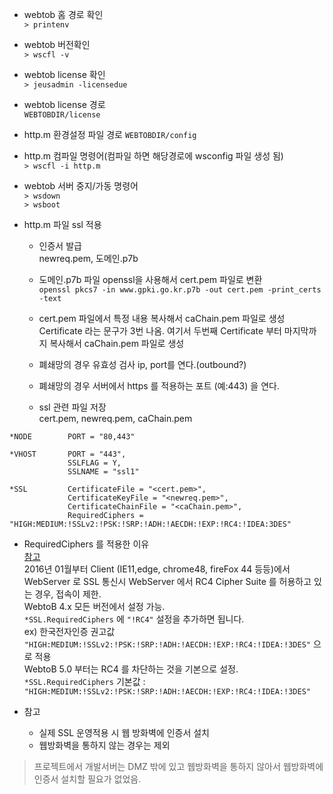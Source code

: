 - webtob 홈 경로 확인  
`> printenv`  

- webtob 버전확인  
`> wscfl -v`  

- webtob license 확인  
`> jeusadmin -licensedue`  

- webtob license 경로  
`WEBTOBDIR/license`  

- http.m 환경설정 파일 경로
`WEBTOBDIR/config`  

- http.m 컴파일 명령어(컴파일 하면 해당경로에 wsconfig 파일 생성 됨)  
`> wscfl -i http.m`  

- webtob 서버 중지/가동 명령어  
`> wsdown`  
`> wsboot`  

- http.m 파일 ssl 적용  
  - 인증서 발급  
  newreq.pem, 도메인.p7b  
  - 도메인.p7b 파일 openssl을 사용해서 cert.pem 파일로 변환  
  `openssl pkcs7 -in www.gpki.go.kr.p7b -out cert.pem -print_certs -text`  
  - cert.pem 파일에서 특정 내용 복사해서 caChain.pem 파일로 생성  
  Certificate 라는 문구가 3번 나옴. 여기서 두번째 Certificate 부터 마지막까지 복사해서 caChain.pem 파일로 생성  
  - 폐쇄망의 경우 유효성 검사 ip, port를 연다.(outbound?)  
  - 폐쇄망의 경우 서버에서 https 를 적용하는 포트 (예:443) 을 연다.  


  - ssl 관련 파일 저장  
  cert.pem, newreq.pem, caChain.pem  
~~~linux
*NODE        PORT = "80,443"

*VHOST       PORT = "443",
             SSLFLAG = Y,
             SSLNAME = "ssl1"

*SSL         CertificateFile = "<cert.pem>",
             CertificateKeyFile = "<newreq.pem>",
             CertificateChainFile = "<caChain.pem>",
             RequiredCiphers = "HIGH:MEDIUM:!SSLv2:!PSK:!SRP:!ADH:!AECDH:!EXP:!RC4:!IDEA:3DES"
~~~

- RequiredCiphers 를 적용한 이유  
[참고](https://technet.tmaxsoft.com/ko/front/support/notice/viewNotice.do?board_seq=CUST-20160226-000003)  
2016년 01월부터 Client (IE11,edge, chrome48, fireFox 44 등등)에서 WebServer 로 SSL 통신시
WebServer 에서 RC4 Cipher Suite 를 허용하고 있는 경우, 접속이 제한.  
WebtoB 4.x 모든 버전에서 설정 가능.  
`*SSL.RequiredCiphers` 에 `"!RC4"` 설정을 추가하면 됩니다.  
ex) 한국전자인증 권고값 `"HIGH:MEDIUM:!SSLv2:!PSK:!SRP:!ADH:!AECDH:!EXP:!RC4:!IDEA:!3DES"` 으로 적용  
WebtoB 5.0 부터는 RC4 를 차단하는 것을 기본으로 설정.  
`*SSL.RequiredCiphers` 기본값 : `"HIGH:MEDIUM:!SSLv2:!PSK:!SRP:!ADH:!AECDH:!EXP:!RC4:!IDEA:!3DES"`  


- 참고  
  - 실제 SSL 운영적용 시 웹 방화벽에 인증서 설치  
  - 웹방화벽을 통하지 않는 경우는 제외   
  
  
> 프로젝트에서 개발서버는 DMZ 밖에 있고 웹방화벽을 통하지 않아서 웹방화벽에 인증서 설치할 필요가 없었음.  
  

